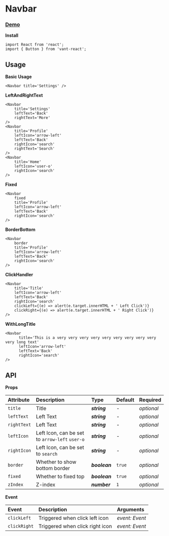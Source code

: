 # Navbar

### [Demo](https://vant.bctc.io/?path=/story/navbar--navbar-title)

**Install**

```text
import React from 'react';
import { Button } from 'vant-react';
```

## Usage

**Basic Usage**

```text
<Navbar title='Settings' />
```

**LeftAndRightText**

```text
<Navbar
    title='Settings'
    leftText='Back'
    rightText='More'
/>
<Navbar
    title='Profile'
    leftIcon='arrow-left'
    leftText='Back'
    rightIcon='search'
    rightText='Search'
/>
<Navbar
    title='Home'
    leftIcon='user-o'
    rightIcon='search'
/>
```

**Fixed**

```text
<Navbar
    fixed
    title='Profile'
    leftIcon='arrow-left'
    leftText='Back'
    rightIcon='search'
/>
```

**BorderBottom**

```text
<Navbar
    border
    title='Profile'
    leftIcon='arrow-left'
    leftText='Back'
    rightIcon='search'
/>
```

**ClickHandler**

```text
<Navbar
    title='Title'
    leftIcon='arrow-left'
    leftText='Back'
    rightIcon='search'
    clickLeft={(e) => alert(e.target.innerHTML + ' Left Click')}
    clickRight={(e) => alert(e.target.innerHTML + ' Right Click')}
/>
```

**WithLongTitle**

```text
<Navbar
      title='This is a very very very very very very very very very very long text'
      leftIcon='arrow-left'
      leftText='Back'
      rightIcon='search'
/>
```

## API

**Props**

| Attribute | Description | Type | Default | Required |
| :--- | :--- | :--- | :--- | :--- |
| `title` | Title | _**string**_ | - | _optional_ |
| `leftText` | Left Text | _**string**_ | - | _optional_ |
| `rightText` | Left Text | _**string**_ | - | _optional_ |
| `leftIcon` | Left Icon, can be set to `arrow-left` `user-o` | _**string**_ | - | _optional_ |
| `rightIcon` | Left Icon, can be set to `search` | _**string**_ | - | _optional_ |
| `border` | Whether to show bottom border | _**boolean**_ | `true` | _optional_ |
| `fixed` | Whether to fixed top | _**boolean**_ | `true` | _optional_ |
| `zIndex` | Z-index | _**number**_ | `1` | _optional_ |

**Event**

| Event | Description | Arguments |
| :--- | :--- | :--- |
| `clickLeft` | Triggered when click left icon | _event: Event_ |
| `clickRight` | Triggered when click right icon | _event: Event_ |

